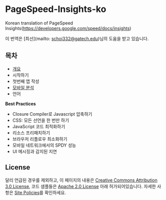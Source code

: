 # PageSpeed-Insights-ko
Korean translation of PageSpeed Insights(https://developers.google.com/speed/docs/insights)

이 번역은 [최선](mailto: schoi332@gatech.edu)님의 도움을 받고 있습니다.

## 목차
- [개요](./about.md)
- 시작하기
- 첫번째 앱 작성
- [모바일 분석](./mobile.md)
- 언어

**Best Practices**
- Closure Compiler로 Javascript 압축하기
- CSS: 모든 선언을 한 번만 하기
- JavaScript 코드 최적화하기
- 리소스 프리패치하기
- 브라우저 리플로우 최소화하기
- 모바일 네트워크에서의 SPDY 성능
- UI 메시징과 감지된 지연

## License
달리 언급된 경우를 제외하고, 이 페이지의 내용은 [Creative Commons Attribution 3.0 License](http://creativecommons.org/licenses/by/3.0/), 코드 샘플들은 [Apache 2.0 License](http://www.apache.org/licenses/LICENSE-2.0) 아래 허가되어있습니다. 자세한 사항은 [Site Policies](https://developers.google.com/site-policies)를 확인하세요.